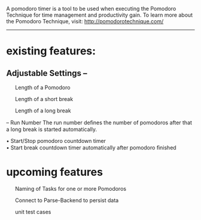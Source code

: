 A pomodoro timer is a tool to be used when executing the Pomodoro Technique for time management and productivity gain. To learn more about the Pomodoro Technique, visit: http://pomodorotechnique.com/
<hr>

<h1>existing features:</h1>

<h2>Adjustable Settings –</h2>
<ul>Length of a Pomodoro </ul>
<ul>Length of a short break </ul>
<ul>Length of a long break </ul>

– Run Number The run number deﬁnes the number of pomodoros after that a long break is started automatically.<br>

• Start/Stop pomodoro countdown timer<br>
• Start break countdown timer automatically after pomodoro ﬁnished<br>

<h1>upcoming features</h1>

<ul>Naming of Tasks for one or more Pomodoros </ul>
<ul>Connect to Parse-Backend to persist data </ul>
<ul> unit test cases</ul>



